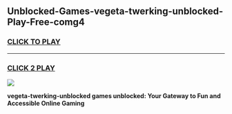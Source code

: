 
## Unblocked-Games-vegeta-twerking-unblocked-Play-Free-comg4
<h3>
<a href="https://premium76.site?title=vegeta-twerking-unblocked&ref=12A">CLICK TO PLAY</a></h3>
<hr>

<h3>
<a href="https://premium76.site?title=vegeta-twerking-unblocked&ref=12A">CLICK 2 PLAY</a>
  
</h3>

<a href="https://premium76.site?title=vegeta-twerking-unblocked&ref=12A"><img src="https://clearcache.store/games.png"></a>


**vegeta-twerking-unblocked games unblocked: Your Gateway to Fun and Accessible Online Gaming**
